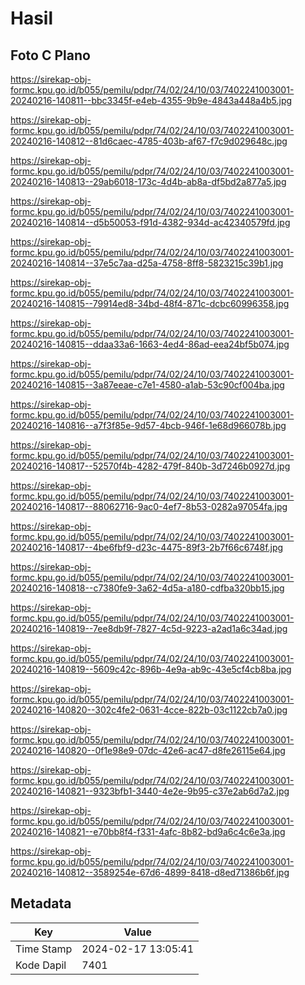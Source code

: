 # Hasil

## Foto C Plano

https://sirekap-obj-formc.kpu.go.id/b055/pemilu/pdpr/74/02/24/10/03/7402241003001-20240216-140811--bbc3345f-e4eb-4355-9b9e-4843a448a4b5.jpg

https://sirekap-obj-formc.kpu.go.id/b055/pemilu/pdpr/74/02/24/10/03/7402241003001-20240216-140812--81d6caec-4785-403b-af67-f7c9d029648c.jpg

https://sirekap-obj-formc.kpu.go.id/b055/pemilu/pdpr/74/02/24/10/03/7402241003001-20240216-140813--29ab6018-173c-4d4b-ab8a-df5bd2a877a5.jpg

https://sirekap-obj-formc.kpu.go.id/b055/pemilu/pdpr/74/02/24/10/03/7402241003001-20240216-140814--d5b50053-f91d-4382-934d-ac42340579fd.jpg

https://sirekap-obj-formc.kpu.go.id/b055/pemilu/pdpr/74/02/24/10/03/7402241003001-20240216-140814--37e5c7aa-d25a-4758-8ff8-5823215c39b1.jpg

https://sirekap-obj-formc.kpu.go.id/b055/pemilu/pdpr/74/02/24/10/03/7402241003001-20240216-140815--79914ed8-34bd-48f4-871c-dcbc60996358.jpg

https://sirekap-obj-formc.kpu.go.id/b055/pemilu/pdpr/74/02/24/10/03/7402241003001-20240216-140815--ddaa33a6-1663-4ed4-86ad-eea24bf5b074.jpg

https://sirekap-obj-formc.kpu.go.id/b055/pemilu/pdpr/74/02/24/10/03/7402241003001-20240216-140815--3a87eeae-c7e1-4580-a1ab-53c90cf004ba.jpg

https://sirekap-obj-formc.kpu.go.id/b055/pemilu/pdpr/74/02/24/10/03/7402241003001-20240216-140816--a7f3f85e-9d57-4bcb-946f-1e68d966078b.jpg

https://sirekap-obj-formc.kpu.go.id/b055/pemilu/pdpr/74/02/24/10/03/7402241003001-20240216-140817--52570f4b-4282-479f-840b-3d7246b0927d.jpg

https://sirekap-obj-formc.kpu.go.id/b055/pemilu/pdpr/74/02/24/10/03/7402241003001-20240216-140817--88062716-9ac0-4ef7-8b53-0282a97054fa.jpg

https://sirekap-obj-formc.kpu.go.id/b055/pemilu/pdpr/74/02/24/10/03/7402241003001-20240216-140817--4be6fbf9-d23c-4475-89f3-2b7f66c6748f.jpg

https://sirekap-obj-formc.kpu.go.id/b055/pemilu/pdpr/74/02/24/10/03/7402241003001-20240216-140818--c7380fe9-3a62-4d5a-a180-cdfba320bb15.jpg

https://sirekap-obj-formc.kpu.go.id/b055/pemilu/pdpr/74/02/24/10/03/7402241003001-20240216-140819--7ee8db9f-7827-4c5d-9223-a2ad1a6c34ad.jpg

https://sirekap-obj-formc.kpu.go.id/b055/pemilu/pdpr/74/02/24/10/03/7402241003001-20240216-140819--5609c42c-896b-4e9a-ab9c-43e5cf4cb8ba.jpg

https://sirekap-obj-formc.kpu.go.id/b055/pemilu/pdpr/74/02/24/10/03/7402241003001-20240216-140820--302c4fe2-0631-4cce-822b-03c1122cb7a0.jpg

https://sirekap-obj-formc.kpu.go.id/b055/pemilu/pdpr/74/02/24/10/03/7402241003001-20240216-140820--0f1e98e9-07dc-42e6-ac47-d8fe26115e64.jpg

https://sirekap-obj-formc.kpu.go.id/b055/pemilu/pdpr/74/02/24/10/03/7402241003001-20240216-140821--9323bfb1-3440-4e2e-9b95-c37e2ab6d7a2.jpg

https://sirekap-obj-formc.kpu.go.id/b055/pemilu/pdpr/74/02/24/10/03/7402241003001-20240216-140821--e70bb8f4-f331-4afc-8b82-bd9a6c4c6e3a.jpg

https://sirekap-obj-formc.kpu.go.id/b055/pemilu/pdpr/74/02/24/10/03/7402241003001-20240216-140812--3589254e-67d6-4899-8418-d8ed71386b6f.jpg


## Metadata

| Key        | Value               |
| ---------- | ------------------- |
| Time Stamp | 2024-02-17 13:05:41 |
| Kode Dapil | 7401                |



